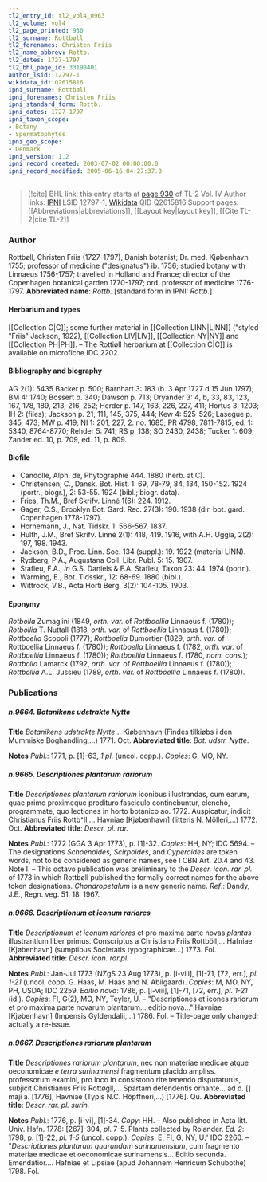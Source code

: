 ```yaml
---
tl2_entry_id: tl2_vol4_0963
tl2_volume: vol4
tl2_page_printed: 930
tl2_surname: Rottbøll
tl2_forenames: Christen Friis
tl2_name_abbrev: Rottb.
tl2_dates: 1727-1797
tl2_bhl_page_id: 33190401
author_lsid: 12797-1
wikidata_id: Q2615816
ipni_surname: Rottbøll
ipni_forenames: Christen Friis
ipni_standard_form: Rottb.
ipni_dates: 1727-1797
ipni_taxon_scope: 
- Botany
- Spermatophytes
ipni_geo_scope: 
- Denmark
ipni_version: 1.2
ipni_record_created: 2003-07-02 00:00:00.0
ipni_record_modified: 2005-06-16 04:27:37.0
---
```


> [!cite] BHL link: this entry starts at [page 930](https://www.biodiversitylibrary.org/page/33190401) of TL-2 Vol. IV
> Author links: [IPNI](https://www.ipni.org/a/12797-1) LSID 12797-1, [Wikidata](https://www.wikidata.org/wiki/Q2615816) QID Q2615816
> Support pages: [[Abbreviations|abbreviations]], [[Layout key|layout key]], [[Cite TL-2|cite TL-2]]

### Author

Rottbøll, Christen Friis (1727-1797), Danish botanist; Dr. med. Kjøbenhavn 1755; professor of medicine ("designatus") ib. 1756; studied botany with Linnaeus 1756-1757; travelled in Holland and France; director of the Copenhagen botanical garden 1770-1797; ord. professor of medicine 1776-1797. 
**Abbreviated name**: *Rottb.* \[standard form in IPNI: *Rottb.*\]

#### Herbarium and types

[[Collection C|C]]; some further material in [[Collection LINN|LINN]] ("styled "Friis" Jackson, 1922), [[Collection LIV|LIV]], [[Collection NY|NY]] and [[Collection PH|PH]]. – The Rottiøll herbarium at [[Collection C|C]] is available on microfiche IDC 2202.

#### Bibliography and biography

AG 2(1): 5435 Backer p. 500; Barnhart 3: 183 (b. 3 Apr 1727 d 15 Jun 1797); BM 4: 1740; Bossert p. 340; Dawson p. 713; Dryander 3: 4, b, 33, 83, 123, 167, 178, 189, 213, 216, 252; Herder p. 147, 163, 226, 227, 411; Hortus 3: 1203; IH 2: (files); Jackson p. 21, 111, 145, 375, 444; Kew 4: 525-526; Lasegue p. 345, 473; MW p. 419; NI 1: 201, 227, 2: no. 1685; PR 4798, 7811-7815, ed. 1: 5340, 8764-8770; Rehder 5: 741; RS p. 138; SO 2430, 2438; Tucker 1: 609; Zander ed. 10, p. 709, ed. 11, p. 809.

#### Biofile

- Candolle, Alph. de, Phytographie 444. 1880 (herb. at C).
- Christensen, C., Dansk. Bot. Hist. 1: 69, 78-79, 84, 134, 150-152. 1924 (portr., biogr.), 2: 53-55. 1924 (bibl.; biogr. data).
- Fries, Th.M., Bref Skrifv. Linné 1(6): 224. 1912.
- Gager, C.S., Brooklyn Bot. Gard. Rec. 27(3): 190. 1938 (dir. bot. gard. Copenhagen 1778-1797).
- Hornemann, J., Nat. Tidskr. 1: 566-567. 1837.
- Hulth, J.M., Bref Skrifv. Linné 2(1): 418, 419. 1916, with A.H. Uggia, 2(2): 197, 198. 1943.
- Jackson, B.D., Proc. Linn. Soc. 134 (suppl.): 19. 1922 (material LINN).
- Rydberg, P.A., Augustana Coll. Libr. Publ. 5: 15. 1907.
- Stafleu, F.A., *in* G.S. Daniels & F.A. Stafleu, Taxon 23: 44. 1974 (portr.).
- Warming, E., Bot. Tidsskr., 12: 68-69. 1880 (bibl.).
- Wittrock, V.B., Acta Horti Berg. 3(2): 104-105. 1903.

#### Eponymy

*Rotbolla* Zumaglini (1849, *orth. var.* of *Rottboellia* Linnaeus f. (1780)); *Rotbollia* T. Nuttall (1818, *orth. var.* of *Rottboellia* Linnaeus f. (1780)); *Rottboelia* Scopoli (1777); *Rottboelia* Dumortier (1829, *orth. var.* of Rottboellia Linnaeus f. (1780)); *Rottboella* Linnaeus f. (1782, *orth. var.* of *Rottboellia* Linnaeus f. (1780)); *Rottboellia* Linnaeus f. (1780, *nom. cons.*); *Rottbolla* Lamarck (1792, *orth. var.* of *Rottboellia* Linnaeus f. (1780)); *Rottbollia* A.L. Jussieu (1789, *orth. var.* of *Rottboellia* Linnaeus f. (1780)).

### Publications

##### n.9664. Botanikens udstrakte Nytte

**Title**
*Botanikens udstrakte Nytte*... Kiøbenhavn (Findes tilkiøbs i den Mummiske Boghandling,...) 1771. Oct.
**Abbreviated title**: *Bot. udstr. Nytte*.

**Notes**
*Publ*.: 1771, p. \[1\]-63, *1 pl*. (uncol. copp.). *Copies*: G, MO, NY.

##### n.9665. Descriptiones plantarum rariorum

**Title**
*Descriptiones plantarum rariorum* iconibus illustrandas, cum earum, quae primo proximeque prodituro fasciculo continebuntur, elencho, programmate, quo lectiones in horto botanico ao. 1772. Auspicatur, indicit Christianus Friis Rottb^ll,... Havniae \[Kjøbenhavn\] (litteris N. Mölleri,...) 1772. Oct.
**Abbreviated title**: *Descr. pl. rar.*

**Notes**
*Publ*.: 1772 (GGA 3 Apr 1773), p. \[1\]-32. *Copies*: HH, NY; IDC 5694. – The designations *Schoenoides, Scirpoides*, and *Cyperoides* are token words, not to be considered as generic names, see I CBN Art. 20.4 and 43. Note I. – This octavo publication was preliminary to the *Descr. icon. rar. pl.* of 1773 in which Rottbøll published the formally correct names for the above token designations. *Chondropetalum* is a new generic name.
*Ref*.: Dandy, J.E., Regn. veg. 51: 18. 1967.

##### n.9666. Descriptionum et iconum rariores

**Title**
*Descriptionum et iconum rariores* et pro maxima parte novas *plantas* illustrantium liber primus. Conscriptus a Christiano Friis Rottböll,... Hafniae \[Kjøbenhavn\] (sumptibus Societatis typographicae...) 1773. Fol.
**Abbreviated title**: *Descr. icon. rar.pl.*

**Notes**
*Publ*.: Jan-Jul 1773 (NZgS 23 Aug 1773), p. \[i-viii\], \[1\]-71, \[72, err.\], *pl. 1-21* (uncol. copp. G. Haas, M. Haas and N. Abilgaard). *Copies*: M, MO, NY, PH, USDA; IDC 2259.
*Editio nova*: 1786, p. \[i-viii\], \[1\]-71, \[72, err.\], *pl. 1-21* (id.). *Copies*: FI, G(2), MO, NY, Teyler, U. – "Descriptiones et icones rariorum et pro maxima parte novarum plantarum... editio nova..." Havniae \[Kjøbenhavn\] (Impensis Gyldendalii,...) 1786. Fol. – Title-page only changed; actually a re-issue.

##### n.9667. Descriptiones rariorum plantarum

**Title**
*Descriptiones rariorum plantarum*, nec non materiae medicae atque oeconomicae *e terra surinamensi* fragmentum placido ampliss. professorum examini, pro loco in consistono rite tenendo disputaturus, subjicit Christianus Friis Rottøgll,... Spartam defendentis ornante... ad d. \[\] maji a. \[1776\], Havniae (Typis N.C. Höpffneri,...) \[1776\]. Qu.
**Abbreviated title**: *Descr. rar. pl. surin.*

**Notes**
*Publ*.: 1776, p. \[i-vi\], \[1\]-34. *Copy*: HH. – Also published in Acta litt. Univ. Hafn. 1778: \[267\]-304, *pl*. 7-5. Plants collected by Rolander.
*Ed. 2*: 1798, p. \[1\]-22, *pl. 1-5* (uncol. copp.). *Copies*: E, FI, G, NY, U;' IDC 2260. – "*Descriptiones plantarum quarundam surinamensium*, cum fragmento materiae medicae et oeconomicae surinamensis... Editio secunda. Emendatior.... Hafniae et Lipsiae (apud Johannem Henricum Schubothe) 1798. Fol.

